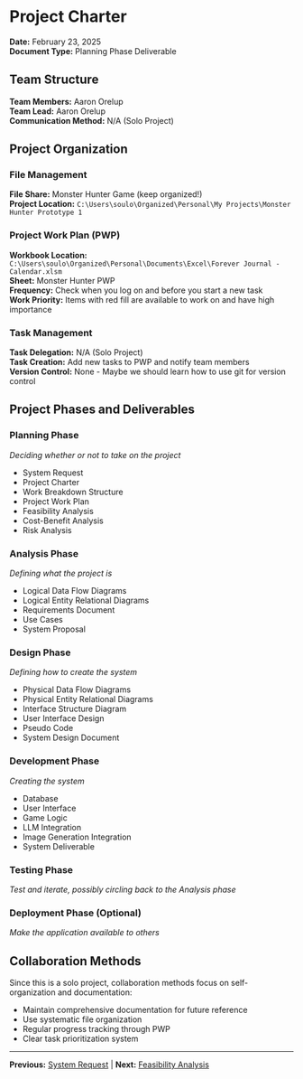# Project Charter

**Date:** February 23, 2025  
**Document Type:** Planning Phase Deliverable

## Team Structure

**Team Members:** Aaron Orelup  
**Team Lead:** Aaron Orelup  
**Communication Method:** N/A (Solo Project)

## Project Organization

### File Management
**File Share:** Monster Hunter Game (keep organized!)  
**Project Location:** `C:\Users\soulo\Organized\Personal\My Projects\Monster Hunter Prototype 1`

### Project Work Plan (PWP)
**Workbook Location:** `C:\Users\soulo\Organized\Personal\Documents\Excel\Forever Journal - Calendar.xlsm`  
**Sheet:** Monster Hunter PWP  
**Frequency:** Check when you log on and before you start a new task  
**Work Priority:** Items with red fill are available to work on and have high importance

### Task Management
**Task Delegation:** N/A (Solo Project)  
**Task Creation:** Add new tasks to PWP and notify team members  
**Version Control:** None - Maybe we should learn how to use git for version control

## Project Phases and Deliverables

### Planning Phase
*Deciding whether or not to take on the project*

- System Request
- Project Charter  
- Work Breakdown Structure
- Project Work Plan
- Feasibility Analysis
- Cost-Benefit Analysis
- Risk Analysis

### Analysis Phase
*Defining what the project is*

- Logical Data Flow Diagrams
- Logical Entity Relational Diagrams
- Requirements Document
- Use Cases
- System Proposal

### Design Phase
*Defining how to create the system*

- Physical Data Flow Diagrams
- Physical Entity Relational Diagrams
- Interface Structure Diagram
- User Interface Design
- Pseudo Code
- System Design Document

### Development Phase
*Creating the system*

- Database
- User Interface
- Game Logic
- LLM Integration
- Image Generation Integration
- System Deliverable

### Testing Phase
*Test and iterate, possibly circling back to the Analysis phase*

### Deployment Phase (Optional)
*Make the application available to others*

## Collaboration Methods

Since this is a solo project, collaboration methods focus on self-organization and documentation:

- Maintain comprehensive documentation for future reference
- Use systematic file organization
- Regular progress tracking through PWP
- Clear task prioritization system

---

**Previous:** [System Request](01_system_request.md) | **Next:** [Feasibility Analysis](03_feasibility_analysis.md)